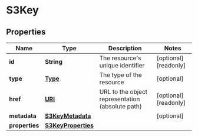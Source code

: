 

# S3Key

## Properties

| Name | Type | Description | Notes |
| ------------ | ------------- | ------------- | ------------- |
| **id** | **String** | The resource&#39;s unique identifier |  [optional] [readonly] |
| **type** | [**Type**](Type.md) | The type of the resource |  [optional] |
| **href** | [**URI**](URI.md) | URL to the object representation (absolute path) |  [optional] [readonly] |
| **metadata** | [**S3KeyMetadata**](S3KeyMetadata.md) |  |  [optional] |
| **properties** | [**S3KeyProperties**](S3KeyProperties.md) |  |  |


